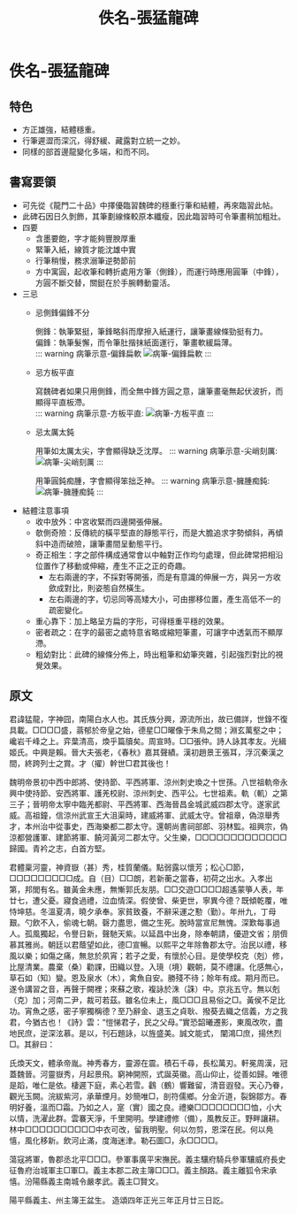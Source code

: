 ﻿---
title: '佚名-張猛龍碑'
tags: ['碑刻', '楷書']
order: 6
---
# 佚名-張猛龍碑

## 特色
* 方正雄強，結體穩重。
* 行筆遲澀而深沉，得舒緩、藏露對立統一之妙。
* 同樣的部首邊龍變化多端，和而不同。

## 書寫要領
* 可先從《龍門二十品》中擇優臨習魏碑的穩重行筆和結體，再來臨習此帖。
* 此碑石因日久剝飾，其筆劃線條較原本纖瘦，因此臨習時可令筆畫稍加粗壯。
* 四要
  * 含墨要飽，字才能夠豐腴厚重
  * 緊筆入紙，線質才能沈雄中實
  * 行筆稍慢，務求溺筆逆勢節前
  * 方中寓圓，起收筆和轉折處用方筆（側鋒），而運行時應用圓筆（中鋒），方圓不斷交替，關鋌在於手腕轉動靈活。
* 三忌
  * 忌側鋒偏鋒不分
  
    側鋒：執筆緊挺，筆鋒略斜而摩擦入紙運行，讓筆畫線條勁挺有力。      
    偏鋒：執筆髮懈，而令筆肚揩抹紙面運行，筆畫軟緩扁薄。          
    ::: warning 病筆示意-偏鋒扁軟
    ![病筆-偏鋒扁軟](./images/病筆-偏鋒扁軟.jpg)
    :::
  * 忌方板平直
  
    寫魏碑者如果只用側鋒，而全無中鋒方圓之意，讓筆畫毫無起伏波折，而顯得平直板滯。    
    ::: warning 病筆示意-方板平直:
    ![病筆-方板平直](./images/病筆-方板平直.jpg)
    :::
  * 忌太厲太鈍
    
    用筆如太厲太尖，字會顯得缺乏沈厚。
    ::: warning 病筆示意-尖峭刻厲:
    ![病筆-尖峭刻厲](./images/病筆-尖峭刻厲.jpg)
    :::
    
    用筆圓鈍痴腫，字會顯得笨拙乏神。
    ::: warning 病筆示意-臃腫痴鈍:
    ![病筆-臃腫痴鈍](./omages/病筆-臃腫痴鈍.jpg)
    :::
* 結體注意事項
  * 收中放外：中宮收緊而四邊開張伸展。
  * 欹側奇險：反傳統的橫平堅直的靜態平行，而是大膽追求字勢傾斜，再傾斜中造而破險，讓筆畫間呈動態平行。
  * 奇正相生：字之部件構成通常會以中軸對正作均勻處理，但此碑常把相沿位置作了移動或伸縮，產生不正之正的奇趣。
    * 左右兩邊的字，不採對等開張，而是有意識的伸展一方，與另一方收歛成對比，則姿態自然橫生。
    * 左右兩邊的字，切忌同等高矮大小，可由挪移位置，產生高低不一的疏密變化。
  * 重心靠下：加上略呈方扁的字形，可得穩重平穩的效果。
  * 密者疏之：在字的最密之處特意省略或縮短筆畫，可讓字中透氣而不顯厚滯。
  * 粗幼對比：此碑的線條分佈上，時出粗筆和幼筆夾雜，引起強烈對比的視覺效果。
  
## 原文
君諱猛龍，字神囧，南陽白水人也。其氏族分興，源流所出，故已備詳，世錄不復具載。□□□□盛，蓊郁於帝皇之始，德星□□曜像于朱鳥之間；淵玄萬壑之中；巉岩千峰之上。弈葉清高，煥乎篇牘矣。周宣時。□□張仲。詩人詠其孝友。光緝姬氏。中興是賴。晉大夫張老，《春秋》嘉其聲績。漢初趙景王張耳，浮沉秦漢之間，終跨列士之賞。才（擢）幹世□君其後也！

魏明帝景初中西中郎將、使持節、平西將軍、涼州刺史瑍之十世孫。八世祖軌帝永興中使持節、安西將軍、護羌校尉、涼州刺史、西平公。七世祖素。軌（䡄）之第三子；晉明帝太寧中臨羌都尉、平西將軍、西海晉昌金城武威四郡太守。遂家武威。高祖鐘，信涼州武宣王大沮渠時，建威將軍、武威太守。曾祖章，偽涼舉秀才，本州治中從事史，西海樂都二郡太守。還朝尚書祠部郎、羽林監。祖興宗，偽涼都營護軍、建節將軍、饒河黃河二郡太守。父生樂，□□□□□□□□□□□□□歸國。青衿之志，白首方堅。

君體稟河靈，神資嶽（甚）秀，桂質蘭儀。點弱露以懷芳；松心□節，□□□□□□□□□成。自（目）□□朗，若新蘅之當春，初荷之出水。入孝出第，邦閭有名。雖黃金未應，無慚郭氏友朋。□□交遊□□□□超遙蒙箏人表，年廿七，遭父憂。寢食過禮，泣血情深。假使曾、柴更世，寧異今德？既傾乾覆，唯恃坤慈。冬溫夏凊，曉夕承奉。家貧致養，不辭采運之懃（勤）。年卅九，丁母艱。勺飲不入，偷魂七朝。磬力盡思，備之生死。脫時當宣尼無愧。深歎每事過人。孤風獨起，令譽日新，聲馳天紫。以延昌中出身，除奉朝請，優遊文省；朋儕慕其雅尚。朝廷以君蔭望如此，德□宣暢。以熙平之年除魯郡太守。治民以禮，移風以樂；如傷之痛，無怠於夙宵；若子之愛，有懷於心目。是使學校克（剋）修，比屋清業。農棄（桑）勸課，田織以登。入璄（境）觀朝，莫不禮讓。化感無心，草石如（知）變。恩及泉水（木），禽魚自安。勝殘不待；賒年有成。期月而已。遂令講習之音，再聲于闕裡；來蘇之歌，複詠於洙（誅）中。京兆五守。無以剋（克）加；河南二尹，裁可若茲。雖名位未上，風□□□且易俗之□。黃侯不足比功。宵魚之感，密子寧獨稱德？至乃辭金、退玉之貞耿、撥葵去織之信義，方之我君，今猶古也！《詩》雲：“愷悌君子，民之父母。”實恐韶曦遷影，東風改吹，盡地民庶，逆深泫慕。是以，刊石題詠，以旌盛美。誠文能式，  闡鴻□庶，揚烋烈□。其辭曰：

氏煥天文，體承帝胤。神秀春方，靈源在震。積石千尋，長松萬刃。軒冕周漢，冠蓋魏晉。河靈嶽秀，月起景飛。窮神開照，式誕英徽。高山仰止，從善如歸。唯德是蹈，唯仁是依。棲遲下庭，素心若雪。鸖（鶴）響難留，清音遐發。天心乃眷，觀光玉闕。浣紱紫河，承華煙月。妙簡唯□，剖符儒鄉。分金沂道，裂錦鄒方。春明好養，溫而□霜。乃如之人，寔（實）國之良。禮樂□□□□□□□□恤，小大以情，洗濯此群。雲褰天淨，千里開明。學建禮修（備），風教反正。野畔讓耕。林中□□□□□□□□□□中衣可改，留我明聖。何以勿剪，恩深在民。何以鳧憘，風化移新。飲河止滿，度海迷津。勒石圖□，永□□□□。

蕩寇將軍，魯郡丞北平□□□。參軍事廣平宋撫民。義主驤府騎兵參軍驤威府長史征魯府治城軍主□軍□。義主本郡二政主簿□□□。義主顏路。義主離狐令宋承憘。汾陽縣義主南城令嚴孝武。義主□賢文。

陽平縣義主、州主簿王盆生。
造頌四年正光三年正月廿三日訖。

